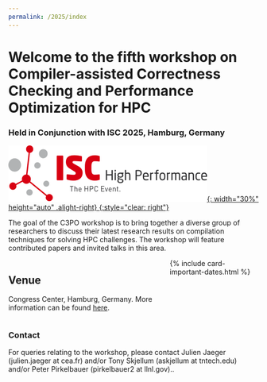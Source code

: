 ```yaml
---
permalink: /2025/index
---
```


<!-- ![Banner](/assets/banner_hamburg.jpg){:height="auto" width="100%"} -->

<p></p>
<p></p>

<h1>Welcome to the fifth workshop on Compiler-assisted Correctness Checking and Performance Optimization for HPC</h1>

<h3>Held in Conjunction with ISC 2025, Hamburg, Germany</h3>



<!--![ISC2025](/assets/ISC2025_Logo.png){: width="30%" height="auto" .alight-right}
{:style="clear: right"}-->
<a href="https://www.isc-hpc.com">![ISC2025](/assets/ISC2025_Logo.png){: width="30%" height="auto" .alight-right}
{:style="clear: right"}</a>
 


The goal of the C3PO workshop is to bring together a diverse group of
researchers to discuss their latest research results on compilation techniques
for solving HPC challenges. The workshop will feature contributed papers and
invited talks in this area.

<div style="display: flex; flex-direction:row;">

  <div id="divtext" class="text-justify conference-text">

<!--
<h2>Registration</h2>
<a href="https://www.isc-hpc.com/registration-2024.html" target="_blank">https://www.isc-hpc.com/registration-2024.html</a> 
-->
<h2>Venue</h2>
<p>Congress Center, Hamburg, Germany. More information can be found <a href="https://www.isc-hpc.com/attendance-venue.html" target="_blank">here</a>.</p>

</div>

  <div id="divcard">
  {% include card-important-dates.html %}
  </div>

</div>



### Contact

For queries relating to the workshop, please contact Julien Jaeger (julien.jaeger at cea.fr) and/or Tony Skjellum (askjellum at tntech.edu) and/or Peter Pirkelbauer (pirkelbauer2 at llnl.gov)..



